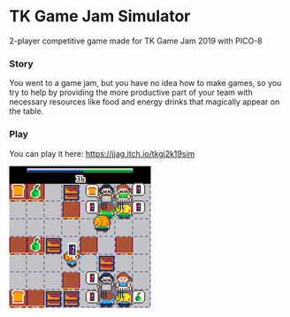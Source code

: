 # TK Game Jam Simulator

2-player competitive game made for TK Game Jam 2019 with PICO-8 

### Story
You went to a game jam, but you have no idea how to make games, so you try to help by providing the more productive part of your team with necessary resources like food and energy drinks that magically appear on the table.

### Play 
You can play it here: https://jjag.itch.io/tkgj2k19sim

![Gameplay GIF](img/tkgj_0.gif)
